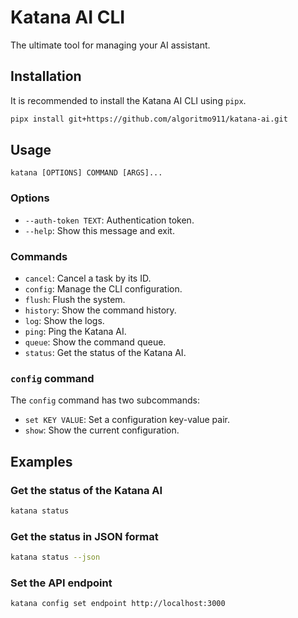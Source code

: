 # Katana AI CLI

The ultimate tool for managing your AI assistant.

## Installation

It is recommended to install the Katana AI CLI using `pipx`.

```bash
pipx install git+https://github.com/algoritmo911/katana-ai.git
```

## Usage

```
katana [OPTIONS] COMMAND [ARGS]...
```

### Options

*   `--auth-token TEXT`: Authentication token.
*   `--help`: Show this message and exit.

### Commands

*   `cancel`: Cancel a task by its ID.
*   `config`: Manage the CLI configuration.
*   `flush`: Flush the system.
*   `history`: Show the command history.
*   `log`: Show the logs.
*   `ping`: Ping the Katana AI.
*   `queue`: Show the command queue.
*   `status`: Get the status of the Katana AI.

### `config` command

The `config` command has two subcommands:

*   `set KEY VALUE`: Set a configuration key-value pair.
*   `show`: Show the current configuration.

## Examples

### Get the status of the Katana AI

```bash
katana status
```

### Get the status in JSON format

```bash
katana status --json
```

### Set the API endpoint

```bash
katana config set endpoint http://localhost:3000
```